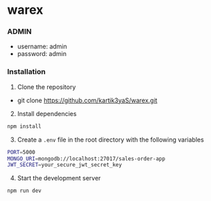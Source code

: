 # warex

### ADMIN

- username: admin
- password: admin

### Installation

1. Clone the repository
  - git clone https://github.com/kartik3yaS/warex.git

2. Install dependencies
```bash
npm install
```

3. Create a `.env` file in the root directory with the following variables
```bash
PORT=5000
MONGO_URI=mongodb://localhost:27017/sales-order-app
JWT_SECRET=your_secure_jwt_secret_key
```

4. Start the development server
```bash
npm run dev
```
